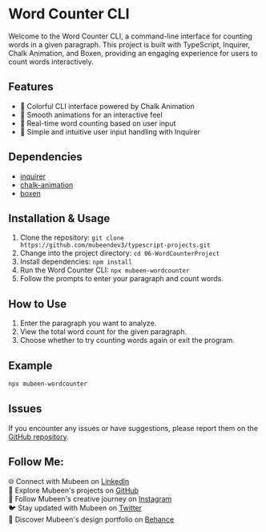 # Word Counter CLI

Welcome to the Word Counter CLI, a command-line interface for counting words in a given paragraph. This project is built with TypeScript, Inquirer, Chalk Animation, and Boxen, providing an engaging experience for users to count words interactively.

## Features

- 🌈 Colorful CLI interface powered by Chalk Animation
- 🔄 Smooth animations for an interactive feel
- 📝 Real-time word counting based on user input
- 🚀 Simple and intuitive user input handling with Inquirer

## Dependencies

- [inquirer](https://www.npmjs.com/package/inquirer)
- [chalk-animation](https://www.npmjs.com/package/chalk-animation)
- [boxen](https://www.npmjs.com/package/boxen)

## Installation & Usage

1. Clone the repository: `git clone https://github.com/mubeendev3/typescript-projects.git`
2. Change into the project directory: `cd 06-WordCounterProject`
3. Install dependencies: `npm install`
4. Run the Word Counter CLI: `npx mubeen-wordcounter`
5. Follow the prompts to enter your paragraph and count words.

## How to Use

1. Enter the paragraph you want to analyze.
2. View the total word count for the given paragraph.
3. Choose whether to try counting words again or exit the program.

## Example

```bash
npx mubeen-wordcounter
```

## Issues

If you encounter any issues or have suggestions, please report them on the [GitHub repository](https://github.com/mubeendev3/typescript-projects/issues).

## Follow Me:

🌐 Connect with Mubeen on [LinkedIn](https://www.linkedin.com/in/mubeendeveloper/)<br>
🐙 Explore Mubeen's projects on [GitHub](https://github.com/mubeendev3)<br>
📸 Follow Mubeen's creative journey on [Instagram](https://www.instagram.com/mubeendeveloper/)<br>
🐦 Stay updated with Mubeen on [Twitter](https://twitter.com/mubeendeveloper)<br>
🎨 Discover Mubeen's design portfolio on [Behance](https://www.behance.net/pixuro)<br>
